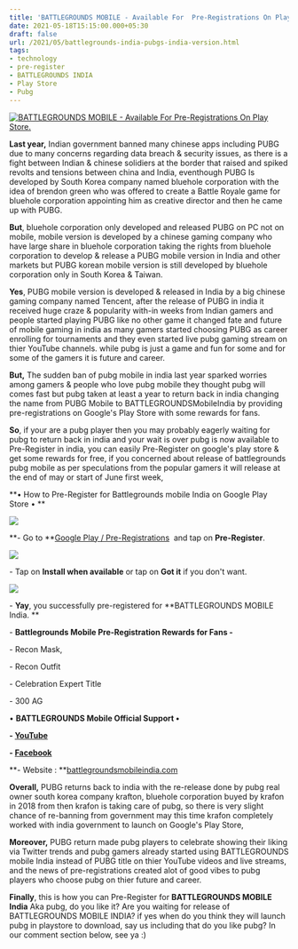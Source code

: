 ```yaml
---
title: 'BATTLEGROUNDS MOBILE - Available For  Pre-Registrations On Play Store. '
date: 2021-05-18T15:15:00.000+05:30
draft: false
url: /2021/05/battlegrounds-india-pubgs-india-version.html
tags: 
- technology
- pre-register
- BATTLEGROUNDS INDIA
- Play Store
- Pubg
---
```


 [![BATTLEGROUNDS MOBILE - Available For  Pre-Registrations On Play Store.](https://lh3.googleusercontent.com/-oPWhBKqFxoM/YKOMw3fG2jI/AAAAAAAAEmc/xKZZJbTEP6U4eJO9VRqPm46UFl_Vzs8cgCLcBGAsYHQ/s1600/1621331130934895-0.png "BATTLEGROUNDS MOBILE - Available For  Pre-Registrations On Play Store.")](https://lh3.googleusercontent.com/-oPWhBKqFxoM/YKOMw3fG2jI/AAAAAAAAEmc/xKZZJbTEP6U4eJO9VRqPm46UFl_Vzs8cgCLcBGAsYHQ/s1600/1621331130934895-0.png) 

  

**Last year,** Indian government banned many chinese apps including PUBG due to many concerns regarding data breach & security issues, as there is a fight between Indian & chinese solidiers at the border that raised and spiked revolts and tensions between china and India, eventhough PUBG Is developed by South Korea company named bluehole corporation with the idea of brendon green who was offered to create a Battle Royale game for bluehole corporation appointing him as creative director and then he came up with PUBG. 

  

**But**, bluehole corporation only developed and released PUBG on PC not on mobile, mobile version is developed by a chinese gaming company who have large share in bluehole corporation taking the rights from bluehole corporation to develop & release a PUBG mobile version in India and other markets but PUBG korean mobile version is still developed by bluehole corporation only in South Korea & Taiwan. 

  

**Yes**, PUBG mobile version is developed & released in India by a big chinese gaming company named Tencent, after the release of PUBG in india it received huge craze & popularity with-in weeks from Indian gamers and people started playing PUBG like no other game it changed fate and future of mobile gaming in india as many gamers started choosing PUBG as career enrolling for tournaments and they even started live pubg gaming stream on thier YouTube channels. while pubg is just a game and fun for some and for some of the gamers it is future and career. 

  

**But,** The sudden ban of pubg mobile in india last year sparked worries among gamers & people who love pubg mobile they thought pubg will comes fast but pubg taken at least a year to return back in india changing the name from PUBG Mobile to BATTLEGROUNDSMobileIndia by providing pre-registrations on Google's Play Store with some rewards for fans. 

  

**So**, if your are a pubg player then you may probably eagerly waiting for pubg to return back in india and your wait is over pubg is now available to Pre-Register in india, you can easily Pre-Register on google's play store & get some rewards for free, if you concerned about release of battlegrounds pubg mobile as per speculations from the popular gamers it will release at the end of may or start of June first week, 

  

**• How to Pre-Register for Battlegrounds mobile India on Google Play Store • **

 **[![](https://lh3.googleusercontent.com/-9wyNdhMVvJs/YKOMuRNXBUI/AAAAAAAAEmY/FGVVA4YOT3oP9T-srt8HE7iLKFgtdGrTwCLcBGAsYHQ/s1600/1621331125668608-1.png)](https://lh3.googleusercontent.com/-9wyNdhMVvJs/YKOMuRNXBUI/AAAAAAAAEmY/FGVVA4YOT3oP9T-srt8HE7iLKFgtdGrTwCLcBGAsYHQ/s1600/1621331125668608-1.png)** 

**\- Go to **[](https://play.google.com/store/apps/details?id=com.pubg.imobile)[Google Play / Pre-Registrations](https://play.google.com/store/apps/details?id=com.pubg.imobile)  and tap on **Pre-Register**.   

  

 [![](https://lh3.googleusercontent.com/-nhz2-o5jLQE/YKOMrTqGDAI/AAAAAAAAEmU/RtW5wIEpLroVfLNDXjsTPhggNpYZF8jNQCLcBGAsYHQ/s1600/1621331113539429-2.png)](https://lh3.googleusercontent.com/-nhz2-o5jLQE/YKOMrTqGDAI/AAAAAAAAEmU/RtW5wIEpLroVfLNDXjsTPhggNpYZF8jNQCLcBGAsYHQ/s1600/1621331113539429-2.png) 

  

\- Tap on **Install when available** or tap on **Got it** if you don't want. 

  

 [![](https://lh3.googleusercontent.com/-6bLgFDRIo_w/YKOMqERdgEI/AAAAAAAAEmQ/ATsduOqYICscMF3TPz0KX_B5nw7DzxtEwCLcBGAsYHQ/s1600/1621331096075210-3.png)](https://lh3.googleusercontent.com/-6bLgFDRIo_w/YKOMqERdgEI/AAAAAAAAEmQ/ATsduOqYICscMF3TPz0KX_B5nw7DzxtEwCLcBGAsYHQ/s1600/1621331096075210-3.png) 

  

\- **Yay**, you successfully pre-registered for **BATTLEGROUNDS MOBILE India. **

  

\- **Battlegrounds Mobile Pre-Registration Rewards for Fans -**

  

\- Recon Mask, 

\- Recon Outfit

\- Celebration Expert Title 

\- 300 AG  

  

• **BATTLEGROUNDS Mobile Official Support •**

**\- [YouTube](https://www.youtube.com/c/BattlegroundsMobile_IN/)**

**\- [Facebook](https://www.facebook.com/BattlegroundsMobileIN)**

**\- Website : **[battlegroundsmobileindia.com](http://www.battlegroundsmobileindia.com/)  

**Overall,** PUBG returns back to india with the re-release done by pubg real owner south korea company krafton, bluehole corporation buyed by krafon in 2018 from then krafon is taking care of pubg, so there is very slight chance of re-banning from government may this time krafon completely worked with india government to launch on Google's Play Store,   

**Moreover,** PUBG return made pubg players to celebrate showing their liking via Twitter trends and pubg gamers already started using BATTLEGROUNDS mobile India instead of PUBG title on thier YouTube videos and live streams, and the news of pre-registrations created alot of good vibes to pubg players who choose pubg on thier future and career.   

**Finally**, this is how you can Pre-Register for **BATTLEGROUNDS MOBILE India** Aka pubg, do you like it? Are you waiting for release of BATTLEGROUNDS MOBILE INDIA? if yes when do you think they will launch pubg in playstore to download, say us including that do you like pubg? In our comment section below, see ya :)